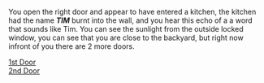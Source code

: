 You open the right door and appear to have entered a kitchen, the kitchen had the name _**TIM**_ burnt into the wall, and you hear this echo of a a word that sounds like Tim. You can see the sunlight from the outside locked window, you can see that you are close to the backyard, but right now infront of you there are 2 more doors.

[1st Door](situations/death-by-hecper.md)  
[2nd Door](enter-game-world.md)